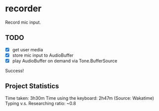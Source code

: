 recorder
=======

Record mic input.

## TODO

- [x] get user media
- [x] store mic input to AudioBuffer
- [x] play AudioBuffer on demand via Tone.BufferSource

Success!

## Project Statistics

Time taken: 3h30m
Time using the keyboard: 2h47m
(Source: Wakatime)
Typing v.s. Researching ratio: ~0.8
